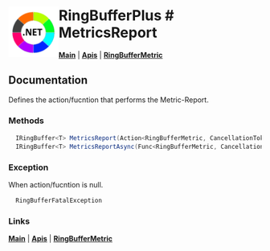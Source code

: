 # <img align="left" width="100" height="100" src="./images/icon.png"> RingBufferPlus #  MetricsReport

[**Main**](index.md#help) | 
[**Apis**](index.md#apis) |
[**RingBufferMetric**](metricclass.md)

## Documentation
Defines the action/fucntion that performs the Metric-Report.

### Methods

```csharp
  IRingBuffer<T> MetricsReport(Action<RingBufferMetric, CancellationToken> report)
  IRingBuffer<T> MetricsReportAsync(Func<RingBufferMetric, CancellationToken, Task> report)
``` 

### Exception

When action/fucntion is null.

```csharp
  RingBufferFatalException
``` 

### Links
[**Main**](index.md#help) | 
[**Apis**](index.md#apis) |
[**RingBufferMetric**](metricclass.md)
